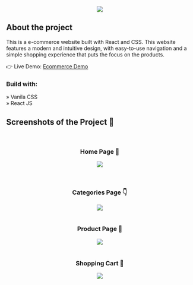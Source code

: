 <div align='center'><img src='https://github-production-user-asset-6210df.s3.amazonaws.com/133793148/265273958-adf98a2e-b44e-485a-83d3-bf67cd8ffef1.png'/></div>

<h2>About the project</h2>

<p>This is a e-commerce website built with React and CSS. This
website features a modern and intuitive design, with easy-to-use navigation and a
simple shopping experience that puts the focus on the products.</p>

👉 Live Demo: <a href='soon'>Ecommerce Demo</a>

<h3>Build with:</h3>

» Vanila CSS <br>
» React JS

<h2>Screenshots of the Project 📸</h2>
<br>
<h3 align='center'>Home Page 🏡</h3>

<div align='center'>
<img src='https://github-production-user-asset-6210df.s3.amazonaws.com/133793148/265274065-bae2214b-6394-4282-aaa2-de3d9536a095.png'/>
</div>
<br><br>
<h3 align='center'>Categories Page 👇</h3>

<div align='center'>
<img src='https://github-production-user-asset-6210df.s3.amazonaws.com/133793148/265274323-e2570fa4-85a1-43fc-a340-c28bbcc8c64a.png'/>

<br>
<br>
<h3 align='center'>Product Page 🎁</h3>

<div align='center'>
<img src='https://github-production-user-asset-6210df.s3.amazonaws.com/133793148/265274526-9525db6c-1e48-4560-9d4f-b8bbc2fe0361.png'/>

<br>
<br>
<h3 align='center'>Shopping Cart 🛒</h3>

<div align='center'>
<img src='https://github-production-user-asset-6210df.s3.amazonaws.com/133793148/265274592-31c2bab5-7f96-4426-ab12-3d1882bda30f.png'/>
</div>



